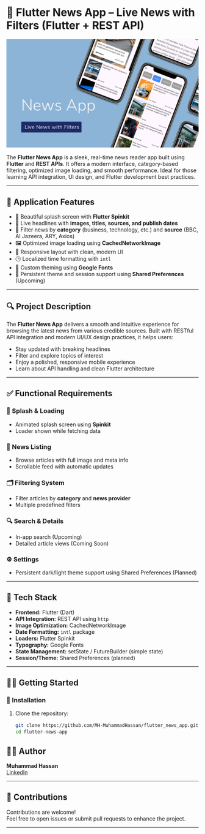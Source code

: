 # 📰 Flutter News App – Live News with Filters (Flutter + REST API)

![Flutter News App Banner](flutternewsbanner.jpg)

The **Flutter News App** is a sleek, real-time news reader app built using **Flutter** and **REST APIs**. It offers a modern interface, category-based filtering, optimized image loading, and smooth performance. Ideal for those learning API integration, UI design, and Flutter development best practices.

---

## 📱 Application Features

- 🌟 Beautiful splash screen with **Flutter Spinkit**
- 📰 Live headlines with **images, titles, sources, and publish dates**
- 🧭 Filter news by **category** (business, technology, etc.) and **source** (BBC, Al Jazeera, ARY, Axios)
- 🖼️ Optimized image loading using **CachedNetworkImage**
- 🧩 Responsive layout with clean, modern UI
- 🕒 Localized time formatting with `intl`
- 🎨 Custom theming using **Google Fonts**
- 💾 Persistent theme and session support using **Shared Preferences** (Upcoming)

---

## 🔍 Project Description

The **Flutter News App** delivers a smooth and intuitive experience for browsing the latest news from various credible sources. Built with RESTful API integration and modern UI/UX design practices, it helps users:

- Stay updated with breaking headlines
- Filter and explore topics of interest
- Enjoy a polished, responsive mobile experience
- Learn about API handling and clean Flutter architecture

---

## ✅ Functional Requirements

### 🔐 Splash & Loading
- Animated splash screen using **Spinkit**
- Loader shown while fetching data

### 📰 News Listing
- Browse articles with full image and meta info
- Scrollable feed with automatic updates

### 🗂️ Filtering System
- Filter articles by **category** and **news provider**
- Multiple predefined filters

### 🔍 Search & Details
- In-app search (Upcoming)
- Detailed article views (Coming Soon)

### ⚙️ Settings
- Persistent dark/light theme support using Shared Preferences (Planned)

---

## 🧰 Tech Stack

- **Frontend:** Flutter (Dart)
- **API Integration:** REST API using `http`
- **Image Optimization:** CachedNetworkImage
- **Date Formatting:** `intl` package
- **Loaders:** Flutter Spinkit
- **Typography:** Google Fonts
- **State Management:** setState / FutureBuilder (simple state)
- **Session/Theme:** Shared Preferences (planned)

---

## 🧑‍💻 Getting Started

### 🔧 Installation

1. Clone the repository:
   ```bash
   git clone https://github.com/MH-MuhammadHassan/flutter_news_app.git
   cd flutter-news-app


## 👨‍💻 Author

**Muhammad Hassan**  
[LinkedIn](https://www.linkedin.com/in/mh-muhammadhassan/)

---

## 🤝 Contributions

Contributions are welcome!  
Feel free to open issues or submit pull requests to enhance the project.

---

